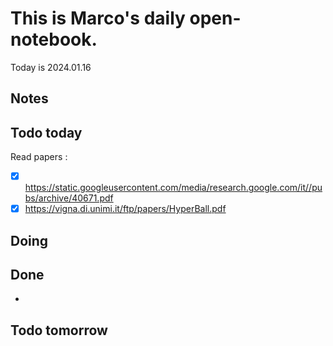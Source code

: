 # This is Marco's daily open-notebook.

Today is 2024.01.16


## Notes

## Todo today
Read papers : 
- [x] https://static.googleusercontent.com/media/research.google.com/it//pubs/archive/40671.pdf
- [x] https://vigna.di.unimi.it/ftp/papers/HyperBall.pdf 

## Doing


## Done
* 


## Todo tomorrow
